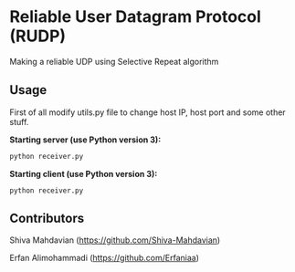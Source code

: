 # Reliable User Datagram Protocol (RUDP)

Making a reliable UDP using Selective Repeat algorithm

## Usage

First of all modify utils.py file to change host IP, host port and some other stuff.

**Starting server (use Python version 3):**

```python
python receiver.py
```

**Starting client (use Python version 3):**

```
python receiver.py
```

## Contributors

Shiva Mahdavian (https://github.com/Shiva-Mahdavian)

Erfan Alimohammadi (https://github.com/Erfaniaa)

